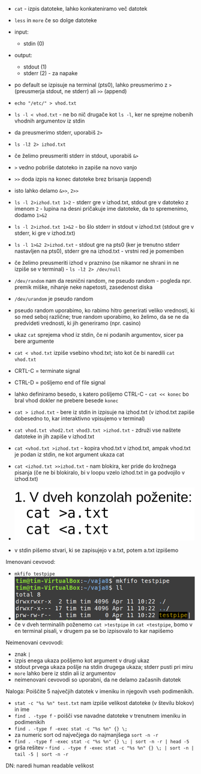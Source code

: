 - `cat` - izpis datoteke, lahko konkateniramo več datotek
- `less` in `more` če so dolge datoteke

- input:
	- stdin (0)
- output:
	- stdout (1)
	- stderr (2) - za napake
- po default se izpisuje na terminal (pts0), lahko preusmerimo z `>` (preusmerja stdout, ne stderr) ali `>>` (append)
- `echo "/etc/" > vhod.txt`
- `ls -l < vhod.txt` - ne bo nič drugače kot `ls -l`, ker ne sprejme nobenih vhodnih argumentov iz stdin
- da preusmerimo stderr, uporabiš `2>`
- `ls -lž 2> izhod.txt`
- če želimo preusmeriti stderr in stdout, uporabiš `&>`
- `>` vedno pobriše datoteko in zapiše na novo vanjo
- `>>` doda izpis na konec datoteke brez brisanja (append)
- isto lahko delamo `&>>`, `2>>`

- `ls -l 2>izhod.txt 1>2` - stderr gre v izhod.txt, stdout gre v datoteko z imenom `2` - lupina na desni pričakuje ime datoteke, da to spremenimo, dodamo `1>&2`

- `ls -l 2>izhod.txt 1>&2` - bo šlo stderr in stdout v izhod.txt (stdout gre v stderr, ki gre v izhod.txt)
- `ls -l 1>&2 2>izhod.txt` - stdout gre na pts0 (ker je trenutno stderr nastavljen na pts0), stderr gre na izhod.txt - vrstni red je pomemben

- če želimo preusmeriti izhod v praznino (se nikamor ne shrani in ne izpiše se v terminal) - `ls -lž 2> /dev/null`

- `/dev/random` nam da resnični random, ne pseudo random - pogleda npr. premik miške, nihanje neke napetosti, zasedenost diska
- `/dev/urandom` je pseudo random
- pseudo random uporabimo, ko rabimo hitro generirati veliko vrednosti, ki so med seboj različne; true random uporabimo, ko želimo, da se ne da predvideti vrednosti, ki jih generiramo (npr. casino)

- ukaz `cat` sprejema vhod iz stdin, če ni podanih argumentov, sicer pa bere argumente
- `cat < vhod.txt` izpiše vsebino vhod.txt; isto kot če bi naredili `cat vhod.txt`

- CRTL-C = terminate signal
- CTRL-D = pošljemo end of file signal

- lahko definiramo besedo, s katero pošljemo CTRL-C - `cat << konec` bo bral vhod dokler ne prebere besede `konec`

- `cat > izhod.txt` - bere iz stdin in izpisuje na izhod.txt (v izhod.txt zapiše dobesedno to, kar interaktivno vpisujemo v terminal)

- `cat vhod.txt vhod2.txt vhod3.txt >izhod.txt` - združi vse naštete datoteke in jih zapiše v izhod.txt
- `cat <vhod.txt >izhod.txt` - kopira vhod.txt v izhod.txt, ampak vhod.txt je podan iz stdin, ne kot argument ukaza cat
- `cat <izhod.txt >>izhod.txt` - nam blokira, ker pride do krožnega pisanja (če ne bi blokiralo, bi v loopu vzelo izhod.txt in ga podvojilo v izhod.txt)


- ![200](../../Images/Pasted%20image%2020240411101923.png)
- v stdin pišemo stvari, ki se zapisujejo v a.txt, potem a.txt izpišemo

Imenovani cevovod:
- `mkfifo testpipe`
- ![400](../../Images/Pasted%20image%2020240411102316.png)
- če v dveh terminalih poženemo `cat >testpipe` in `cat <testpipe`, bomo v en terminal pisali, v drugem pa se bo izpisovalo to kar napišemo

Neimenovani cevovodi:
- znak `|`
- izpis enega ukaza pošljemo kot argument v drugi ukaz
- stdout prvega ukaza pošlje na stdin drugega ukaza; stderr pusti pri miru
- `more` lahko bere iz stdin ali iz argumentov
- neimenovani cevovodi so uporabni, da ne delamo začasnih datotek


Naloga: Poiščite 5 največjih datotek v imeniku in njegovih vseh podimenikih.
- `stat -c "%s %n" test.txt` nam izpiše velikost datoteke (v številu blokov) in ime
- `find . -type f` - poišči vse navadne datoteke v trenutnem imeniku in podimenikih 
- `find . -type f -exec stat -c "%s %n" {} \;` 
- za numeric sort od največjega do najmanjšega `sort -n -r`
- `find . -type f -exec stat -c "%s %n" {} \; | sort -n -r | head -5`
- grša rešitev - `find . -type f -exec stat -c "%s %n" {} \; | sort -n | tail -5 | sort -n -r`

DN: naredi human readable velikost